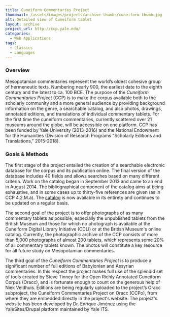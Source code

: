 ```yaml
---
title: Cuneiform Commentaries Project
thumbnail: /assets/images/projects/archive-thumbs/cuneiform-thumb.jpg
alt: Detailed view of Cuneiform tablet
layout: archive
project_url: http://ccp.yale.edu/
categories:
  - Web Applications
tags:
  - Classics
  - Languages
---
```


### Overview

Mesopotamian commentaries represent the world’s oldest cohesive group of hermeneutic texts. Numbering nearly 900, the earliest date to the eighth century and the latest to ca. 100 BCE. The purpose of the *Cuneiform Commentaries Project* (CCP) is to make the corpus available both to the scholarly community and a more general audience by providing background information on the genre, a searchable catalog, and also photos, drawings, annotated editions, and translations of individual commentary tablets. For the first time the cuneiform commentaries, currently scattered over 21 museums around the globe, will be accessible on one platform. CCP has been funded by Yale University (2013-2016) and the National Endowment for the Humanities (Division of Research Programs "Scholarly Editions and Translations," 2015-2018).

### Goals &amp; Methods

The first stage of the project entailed the creation of a searchable electronic database for the corpus and its publication online. The final version of the database includes 40 fields and allows searches based on many different criteria. Work on the catalog began in September 2013 and came to an end in August 2014. The bibliographical component of the catalog aims at being exhaustive, and in some cases up to thirty-five references are given (as in CCP 4.2.M.a). The <a href='http://ccp.yale.edu/catalog' target="_blank">catalog</a> is now available in its entirety and continues to be updated on a regular basis.

The second goal of the project is to offer photographs of as many commentary tablets as possible, especially the unpublished tablets from the British Museum and those for which no photograph is available at the Cuneiform Digital Library Initiative (CDLI) or at the British Museum's online catalog. Currently, the photographic archive of the CCP consists of more than 5,000 photographs of almost 200 tablets, which represents some 20% of all commentary tablets known. The photos will constitute a key resource for all future study on Mesopotamian commentaries.

The third goal of the *Cuneiform Commentaries Project* is to produce a significant number of full editions of Babylonian and Assyrian commentaries. In this respect the project makes full use of the splendid set of tools created by Steve Tinney for the Open Richly Annotated Cuneiform Corpus (Oracc), and is fortunate enough to count on the generous help of Niek Veldhuis. Editions are being regularly uploaded to the project’s Oracc subproject, the Cuneiform Commentaries Project on Oracc (CCPo), from where they are embedded directly in the project's website. The project's website has been developed by Dr. Enrique Jiménez using the YaleSites/Drupal platform maintained by Yale ITS.